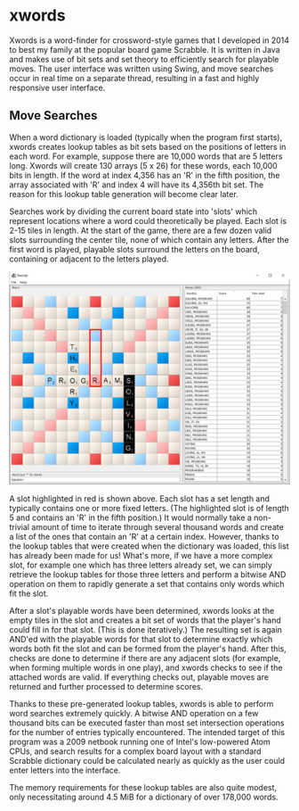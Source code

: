 # xwords
Xwords is a word-finder for crossword-style games that I developed in 2014 to
best my family at the popular board game Scrabble.  It is written in Java and
makes use of bit sets and set theory to efficiently search for playable moves.
The user interface was written using Swing, and move searches occur in real
time on a separate thread, resulting in a fast and highly responsive user
interface.

## Move Searches
When a word dictionary is loaded (typically when the program first starts),
xwords creates lookup tables as bit sets based on the positions of letters in
each word.  For example, suppose there are 10,000 words that are 5 letters
long.  Xwords will create 130 arrays (5 x 26) for these words, each 10,000 bits
in length.  If the word at index 4,356 has an 'R' in the fifth position, the
array associated with 'R' and index 4 will have its 4,356th bit set.  The
reason for this lookup table generation will become clear later.

Searches work by dividing the current board state into 'slots' which represent
locations where a word could theoretically be played.  Each slot is 2-15 tiles
in length.  At the start of the game, there are a few dozen valid slots
surrounding the center tile, none of which contain any letters.  After the
first word is played, playable slots surround the letters on the board,
containing or adjacent to the letters played.

![Example of a slot, highlighted](/xwords-slot.png)

A slot highlighted in red is shown above.  Each slot has a set length and
typically contains one or more fixed letters.  (The highlighted slot is of
length 5 and contains an 'R' in the fifth position.)  It would normally take a
non-trivial amount of time to iterate through several thousand words and create
a list of the ones that contain an 'R' at a certain index.  However, thanks to
the lookup tables that were created when the dictionary was loaded, this list
has already been made for us!  What's more, if we have a more complex slot, for
example one which has three letters already set, we can simply retrieve the
lookup tables for those three letters and perform a bitwise AND operation on
them to rapidly generate a set that contains only words which fit the slot.

After a slot's playable words have been determined, xwords looks at the empty
tiles in the slot and creates a bit set of words that the player's hand could
fill in for that slot.  (This is done iteratively.)  The resulting set is again
AND'ed with the playable words for that slot to determine exactly which words
both fit the slot and can be formed from the player's hand.  After this, checks
are done to determine if there are any adjacent slots (for example, when
forming multiple words in one play), and xwords checks to see if the attached
words are valid.  If everything checks out, playable moves are returned and
further processed to determine scores.

Thanks to these pre-generated lookup tables, xwords is able to perform word
searches extremely quickly.  A bitwise AND operation on a few thousand bits can
be executed faster than most set intersection operations for the number of
entries typically encountered.  The intended target of this program was a 2009
netbook running one of Intel's low-powered Atom CPUs, and search results for
a complex board layout with a standard Scrabble dictionary could be calculated
nearly as quickly as the user could enter letters into the interface.

The memory requirements for these lookup tables are also quite modest, only
necessitating around 4.5 MiB for a dictionary of over 178,000 words.
